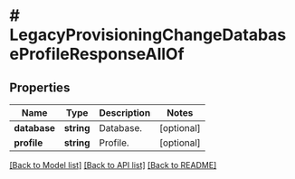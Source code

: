 # # LegacyProvisioningChangeDatabaseProfileResponseAllOf

## Properties

Name | Type | Description | Notes
------------ | ------------- | ------------- | -------------
**database** | **string** | Database. | [optional]
**profile** | **string** | Profile. | [optional]

[[Back to Model list]](../../README.md#models) [[Back to API list]](../../README.md#endpoints) [[Back to README]](../../README.md)
